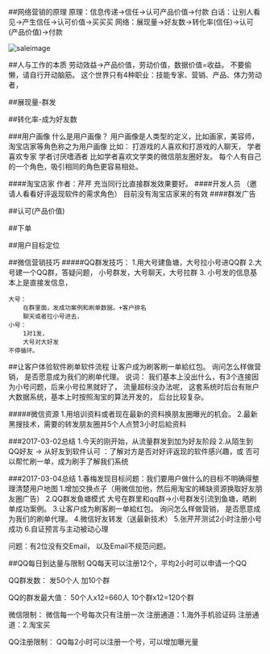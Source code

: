 ##网络营销的原理
    原理：信息传递->信任->认可产品价值->付款
    白话：让别人看见->产生信任->认可价值->买买买
    网络：展现量->好友数->转化率(信任)->认可(产品价值)->付款

![saleimage](http://olsv0lzsv.bkt.clouddn.com/20170304148855931213451.png)

##人与工作的本质
    劳动效益->产品价值，劳动价值，数据价值=收益。
    不要偷懒，请自行开动脑筋。
    这个世界只有4种职业：技能专家、营销、产品、体力劳动者，

##展现量-群发


##转化率-成为好友数

###用户画像
    什么是用户画像？
    用户画像是人类型的定义，比如画家，美容师，淘宝店家等角色称之为用户画像
    比如：
    打游戏的人喜欢和打游戏的人聊天，
    学者喜欢专家
    学者讨厌嗜酒者
    比如学者喜欢文学类的微信朋友圈好友。
    每个人有自己的一个角色，吸引相同的角色更容易相处。

####淘宝店家
        作者：芹芹
        充当同行比直接群发效果要好。
####开发人员
    （邀请人看看好评返现软件的需求角色）
        目前没有淘宝店家来的有效
####群发广告

##认可(产品价值)

##下单

##用户目标定位

##微信营销技巧
#####QQ群发技巧：
    1.用大号建鱼塘，大号拉小号进QQ群
    2.大号建一个QQ群，答疑问题，
    小号群发，大号聊天，大号拉群
    3. 小号发的信息基本上是直接发信息，

    大号：
        在群里面，发成功案例和刷单数据。+客户排名
        聊天或者拉小号进去，
    小号：
        1对1发，
        大号对大好发
    不停循环。

##让客户体验软件刷单软件流程
    让客户成为刷客刷一单給红包。
        询问怎么样做营销，
        是否愿意成为我们的刷单代理。
    说词：
        我们基本上没出什么，有3个连接因为小号问题，后来小号拉黑就好了，
        流量超标没办法呢，
        这套系统时后台有账户大数据系统，基本上时按照淘宝的算法开发的，
        后台比较复杂。

#####微信资源
    1.用培训资料或者现在最新的资料换朋友圈曝光的机会。
    2.最新黑搜技术，需要的转发朋友圈并5个人点赞3小时后給资料


###2017-03-02总结
    1.今天的刚开始，从流量群发到加为好友阶段
    2.从陌生到QQ好友 -> 从好友到软件认可
    ：了解对方是否对好评返现的软件感兴趣，或 否可以帮忙刷一单，成为刷手了解我们系统

###2017-03-04总结
    1.春梅发现目标问题：我们要用户做什么的目标不明确得整理清楚用户地图
    1.增加交换点子（用微信加他，然后用淘宝的稀缺资源换取好友朋友圈广告）
    2.QQ群发鱼塘模式 大号在群里和qq群->小号群发引流到鱼塘，晒刷单成功案例。
    3.让客户成为刷客刷一单給红包。
        询问怎么样做营销，
        是否愿意成为我们的刷单代理。
    4.微信好友转发（送最新技术）
    5.张芹芹测试2小时注册小号成功
    6.自证预言与主动被动心理

问题：有2位没有交Email，
    以及Email不规范问题。

##QQ每日到达量与限制
QQ每天可以注册12个，平均2小时可以申请一个QQ

QQ群发数：
    发50个人
    加10个群

QQ的群发最大值：
    50个人x12=660人
    10个群x12=120个群 

微信限制：
    微信每一个号每次只有注册一次
    注册通道：1.海外手机验证码
    注册通道：2.淘宝买

QQ注册限制：
    QQ每2小时可以注册一个号，可以增加曝光量

